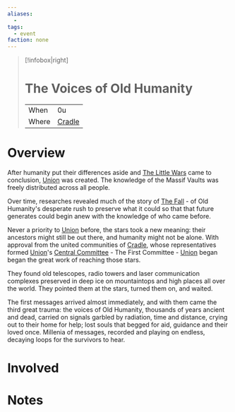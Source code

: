 ```yaml
---
aliases:
  -
tags:
  - event
faction: none
---
```


> [!infobox|right] 
> # The Voices of Old Humanity
> | | |
> | ---- | ---- |
> | When | 0u |
> | Where | [Cradle](Cradle.md) |

# Overview
After humanity put their differences aside and [The Little Wars](The%20Little%20Wars.md) came to conclusion, [Union](Union.md) was created. The knowledge of the Massif Vaults was freely distributed across all people. 

Over time, researches revealed much of the story of [The Fall](The%20Fall.md) - of Old Humanity's desperate rush to preserve what it could so that that future generates could begin anew with the knowledge of who came before. 

Never a priority to [Union](Union.md) before, the stars took a new meaning: their ancestors might still be out there, and humanity might not be alone. With approval from the united communities of [Cradle](Cradle.md), whose representatives formed [Union](Union.md)'s [Central Committee](Union%20Central%20Committee.md) - The First Committee - [Union](Union.md) began began the great work of reaching those stars. 

They found old telescopes, radio towers and laser communication complexes preserved in deep ice on mountaintops and high places all over the world. They pointed them at the stars, turned them on, and waited.

The first messages arrived almost immediately, and with them came the third great trauma: the voices of Old Humanity, thousands of years ancient and dead, carried on signals garbled by radiation, time and distance, crying out to their home for help; lost souls that begged for aid, guidance and their loved once. Millenia of messages, recorded and playing on endless, decaying loops for the survivors to hear.

# Involved

# Notes


